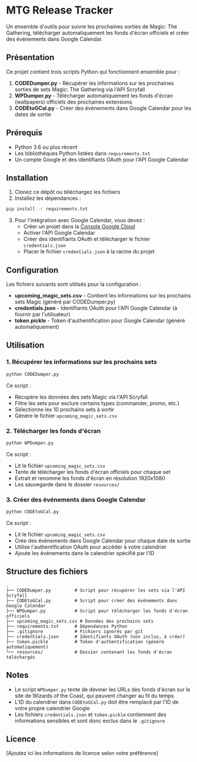 # MTG Release Tracker

Un ensemble d'outils pour suivre les prochaines sorties de Magic: The Gathering, télécharger automatiquement les fonds d'écran officiels et créer des événements dans Google Calendar.

## Présentation

Ce projet contient trois scripts Python qui fonctionnent ensemble pour :

1. **CODEDumper.py** - Récupérer les informations sur les prochaines sorties de sets Magic: The Gathering via l'API Scryfall
2. **WPDumper.py** - Télécharger automatiquement les fonds d'écran (wallpapers) officiels des prochaines extensions
3. **CODEtoGCal.py** - Créer des événements dans Google Calendar pour les dates de sortie

## Prérequis

- Python 3.6 ou plus récent
- Les bibliothèques Python listées dans `requirements.txt`
- Un compte Google et des identifiants OAuth pour l'API Google Calendar

## Installation

1. Clonez ce dépôt ou téléchargez les fichiers
2. Installez les dépendances :

```bash
pip install -r requirements.txt
```

3. Pour l'intégration avec Google Calendar, vous devez :
   - Créer un projet dans la [Console Google Cloud](https://console.cloud.google.com/)
   - Activer l'API Google Calendar
   - Créer des identifiants OAuth et télécharger le fichier `credentials.json`
   - Placer le fichier `credentials.json` à la racine du projet

## Configuration

Les fichiers suivants sont utilisés pour la configuration :

- **upcoming_magic_sets.csv** - Contient les informations sur les prochains sets Magic (généré par CODEDumper.py)
- **credentials.json** - Identifiants OAuth pour l'API Google Calendar (à fournir par l'utilisateur)
- **token.pickle** - Token d'authentification pour Google Calendar (généré automatiquement)

## Utilisation

### 1. Récupérer les informations sur les prochains sets

```bash
python CODEDumper.py
```

Ce script :
- Récupère les données des sets Magic via l'API Scryfall
- Filtre les sets pour exclure certains types (commander, promo, etc.)
- Sélectionne les 10 prochains sets à sortir
- Génère le fichier `upcoming_magic_sets.csv`

### 2. Télécharger les fonds d'écran

```bash
python WPDumper.py
```

Ce script :
- Lit le fichier `upcoming_magic_sets.csv`
- Tente de télécharger les fonds d'écran officiels pour chaque set
- Extrait et renomme les fonds d'écran en résolution 1920x1080
- Les sauvegarde dans le dossier `resources/`

### 3. Créer des événements dans Google Calendar

```bash
python CODEtoGCal.py
```

Ce script :
- Lit le fichier `upcoming_magic_sets.csv`
- Crée des événements dans Google Calendar pour chaque date de sortie
- Utilise l'authentification OAuth pour accéder à votre calendrier
- Ajoute les événements dans le calendrier spécifié par l'ID

## Structure des fichiers

```
.
├── CODEDumper.py         # Script pour récupérer les sets via l'API Scryfall
├── CODEtoGCal.py         # Script pour créer des événements dans Google Calendar
├── WPDumper.py           # Script pour télécharger les fonds d'écran officiels
├── upcoming_magic_sets.csv # Données des prochains sets
├── requirements.txt      # Dépendances Python
├── .gitignore            # Fichiers ignorés par git
├── credentials.json      # Identifiants OAuth (non inclus, à créer)
├── token.pickle          # Token d'authentification (généré automatiquement)
└── resources/            # Dossier contenant les fonds d'écran téléchargés
```

## Notes

- Le script `WPDumper.py` tente de deviner les URLs des fonds d'écran sur le site de Wizards of the Coast, qui peuvent changer au fil du temps
- L'ID du calendrier dans `CODEtoGCal.py` doit être remplacé par l'ID de votre propre calendrier Google
- Les fichiers `credentials.json` et `token.pickle` contiennent des informations sensibles et sont donc exclus dans le `.gitignore`

## Licence

[Ajoutez ici les informations de licence selon votre préférence]

